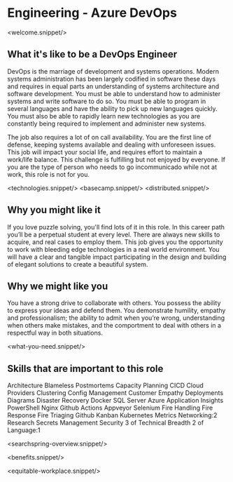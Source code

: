 # Engineering - Azure DevOps
<welcome.snippet/>

## What it's like to be a DevOps Engineer
DevOps is the marriage of development and systems operations. Modern systems administration has been largely codified in software these days and requires in equal parts an understanding of systems architecture and software development. You must be able to understand how to administer systems and write software to do so. You must be able to program in several languages and have the ability to pick up new languages quickly. You must also be able to rapidly learn new technologies as you are constantly being required to implement and administer new systems.

The job also requires a lot of on call availability. You are the first line of defense, keeping systems available and dealing with unforeseen issues. This job will impact your social life, and requires effort to maintain a work/life balance. This challenge is fulfilling but not enjoyed by everyone.  If you are the type of person who needs to go incommunicado while not at work, this role is not for you.


<technologies.snippet/>
<basecamp.snippet/>
<distributed.snippet/>

## Why you might like it
If you love puzzle solving, you'll find lots of it in this role. In this career path you’ll be a perpetual student at every level. There are always new skills to acquire, and real cases to employ them. This job gives you the opportunity to work with bleeding edge technologies in a real world environment. You will have a clear and tangible impact participating in the design and building of elegant solutions to create a beautiful system.

## Why we might like you
You have a strong drive to collaborate with others. You possess the ability to express your ideas and defend them. You demonstrate humility, empathy and professionalism; the ability to admit when you’re wrong, understanding when others make mistakes, and the comportment to deal with others in a respectful way in both situations.

<what-you-need.snippet/>

## Skills that are important to this role

<skills>
Architecture
Blameless Postmortems
Capacity Planning
CICD
Cloud Providers
Clustering
Config Management
Customer Empathy
Deployments
Diagrams
Disaster Recovery
Docker
SQL Server
Azure Application Insights
PowerShell
Nginx
Github Actions
Appveyor
Selenium
Fire Handling
Fire Response
Fire Triaging
Github
Kanban
Kubernetes
Metrics
Networking:2
Research
Secrets Management
Security
3 of Technical Breadth
2 of Language:1
</skills>

<inherit doc="engineering-junior-devops.md"/>

<searchspring-overview.snippet/>

<benefits.snippet/>

<equitable-workplace.snippet/>
